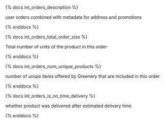 {% docs int_orders_description %}

user orders combined with metadata for address and promotions

{% enddocs %}

{% docs int_orders_total_order_size %}

Total number of units of the product in this order

{% enddocs %}

{% docs int_orders_num_unique_products %}

number of uniqie items offered by Greenery that are included in this order

{% enddocs %}

{% docs int_orders_is_on_time_delivery %}

whether product was delivered after estimated delivery time

{% enddocs %}
